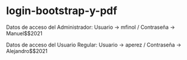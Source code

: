 # login-bootstrap-y-pdf

Datos de acceso del Administrador: Usuario -> mfinol / Contraseña -> Manuel$$2021

Datos de acceso del Usuario Regular: Usuario -> aperez / Contraseña -> Alejandro$$2021
